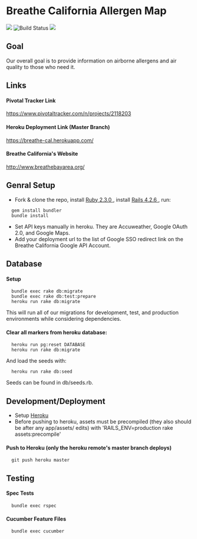 # Breathe California Allergen Map
<img src="https://api.codeclimate.com/v1/badges/836757131179145c6ddf/maintainability" /> <img src="https://travis-ci.org/MaadhavShah/breathe-cal.svg?branch=master" alt="Build Status" /> <img src="https://api.codeclimate.com/v1/badges/836757131179145c6ddf/test_coverage" />
## Goal
Our overall goal is to provide information on airborne allergens and air quality to those who need it.

## Links
#### Pivotal Tracker Link
https://www.pivotaltracker.com/n/projects/2118203

#### Heroku Deployment Link (Master Branch)
https://breathe-cal.herokuapp.com/

#### Breathe California's Website
http://www.breathebayarea.org/

## Genral Setup
* Fork & clone the repo, install <a href="https://www.ruby-lang.org/en/documentation/installation/"> Ruby 2.3.0 </a>, install <a href="http://blog.teamtreehouse.com/install-rails-5-mac"> Rails 4.2.6 </a>, run:
```
  gem install bundler
  bundle install
```
* Set API keys manually in heroku. They are Accuweather, Google OAuth 2.0, and Google Maps.
* Add your deployment url to the list of Google SSO redirect link on the Breathe California Google API Account.

## Database
#### Setup
```
  bundle exec rake db:migrate
  bundle exec rake db:test:prepare
  heroku run rake db:migrate
```
  This will run all of our migrations for development, test, and production environments while considering dependencies.
#### Clear all markers from heroku database:
```
  heroku run pg:reset DATABASE
  heroku run rake db:migrate
```
And load the seeds with:
```
  heroku run rake db:seed
```
Seeds can be found in db/seeds.rb.

## Development/Deployment
* Setup <a href="https://devcenter.heroku.com/articles/getting-started-with-ruby#introduction"> Heroku </a>
* Before pushing to heroku, assets must be precompiled (they also should be after any app/assets/ edits) with 'RAILS_ENV=production rake assets:precompile'
#### Push to Heroku (only the heroku remote's master branch deploys)
```
  git push heroku master
```
## Testing
#### Spec Tests
```
  bundle exec rspec
```
#### Cucumber Feature Files
```
  bundle exec cucumber
```
